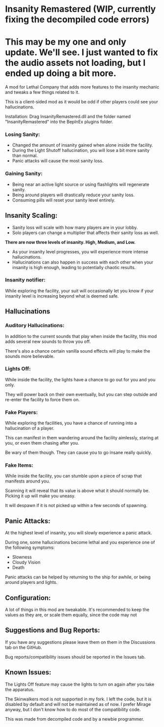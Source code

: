 # Insanity Remastered (WIP, currently fixing the decompiled code errors)

# This may be my one and only update. We'll see. I just wanted to fix the audio assets not loading, but I ended up doing a bit more.

A mod for Lethal Company that adds more features to the insanity mechanic and tweaks a few things related to it.

This is a client-sided mod as it would be odd if other players could see your hallucinations.

Installation:
Drag InsanityRemastered.dll and the folder named "InsanityRemastered" into the BepInEx plugins folder.


### Losing Sanity:
   - Changed the amount of insanity gained when alone inside the facility.
   - During the Light Shutoff hallucination, you will lose a bit more sanity than normal.
   - Panic attacks will cause the most sanity loss.

### Gaining Sanity:
   - Being near an active light source or using flashlights will regenerate sanity.
   - Being around players will drastically reduce your sanity loss.
   - Consuming pills will reset your sanity level entirely.

## Insanity Scaling:
   - Sanity loss will scale with how many players are in your lobby.
   - Solo players can change a multiplier that affects their sanity loss as well.
     
**There are now three levels of insanity. High, Medium, and Low.**
   - As your insanity level progresses, you will experience more intense hallucinations.
   - Hallucinations can also happen in success with each other when your insanity is high enough, leading to potentially chaotic results.

### Insanity notifier:
While exploring the facility, your suit will occasionally let you know if your insanity level is increasing beyond what is deemed safe.

## Hallucinations

### Auditory Hallucinations:
In addition to the current sounds that play when inside the facility, this mod adds several new sounds to throw you off.

There's also a chance certain vanilla sound effects will play to make the sounds more believable.

### Lights Off:

While inside the facility, the lights have a chance to go out for you and you only.

They will power back on their own eventually, but you can step outside and re-enter the facility to force them on.

### Fake Players:

While exploring the facilities, you have a chance of running into a hallucination of a player.

This can manifest in them wandering around the facility aimlessly, staring at you, or even them chasing after you.

Be wary of them though. They can cause you to go insane really quickly.

### Fake Items:

While inside the facility, you can stumble upon a piece of scrap that manifests around you.

Scanning it will reveal that its value is above what it should normally be. Picking it up will make you uneasy.

It will despawn if it is not picked up within a few seconds of spawning.

## Panic Attacks:

At the highest level of insanity, you will slowly experience a panic attack.

During one, some hallucinations become lethal and you experience one of the following symptoms:
- Slowness
- Cloudy Vision
- Death

Panic attacks can be helped by returning to the ship for awhile, or being around players and lights.

## Configuration:

A lot of things in this mod are tweakable. It's recommended to keep the values as they are, or scale them equally, since the code may not 

## Suggestions and Bug Reports:

If you have any suggestions please leave them on them in the Discussions tab on the GitHub.

Bug reports/compatibility issues should be reported in the Issues tab.

## Known Issues:

The Lights Off feature may cause the lights to turn on again after you take the apparatus.

The Skinwalkers mod is not supported in my fork. I left the code, but it is disabled by default and will not be maintained as of now. I prefer Mirage anyway, but I don't know how to do most of the compatibility code.

This was made from decompiled code and by a newbie programmer.
